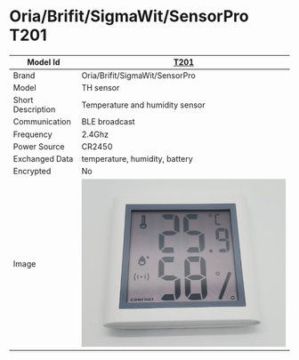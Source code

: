 # Oria/Brifit/SigmaWit/SensorPro T201

|Model Id|[T201](https://github.com/theengs/decoder/blob/development/src/devices/T201_json.h)|
|-|-|
|Brand|Oria/Brifit/SigmaWit/SensorPro|
|Model|TH sensor|
|Short Description|Temperature and humidity sensor|
|Communication|BLE broadcast|
|Frequency|2.4Ghz|
|Power Source|CR2450|
|Exchanged Data|temperature, humidity, battery|
|Encrypted|No|
|Image|![T201](./../img/T201.png)|
